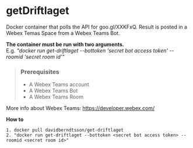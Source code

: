 # getDriftlaget
Docker container that polls the API for goo.gl/XXKFxQ. Result is posted in a Webex Temas Space from a Webex Teams Bot.

**The container must be run with two arguments.**
</br>
E.g. _"docker run get-driftlaget --bottoken 'secret bot access token' --roomid 'secret room id'"_

> ### Prerequisites
> - A Webex Teams account
> - A Webex Teams Bot
> - A Webex Teams Room

More info about Webex Teams: https://developer.webex.com/

**How to**
```
1. docker pull davidberndtsson/get-driftlaget
2. "docker run get-driftlaget --bottoken <secret bot access token> --roomid <secret room id>"
```
  

